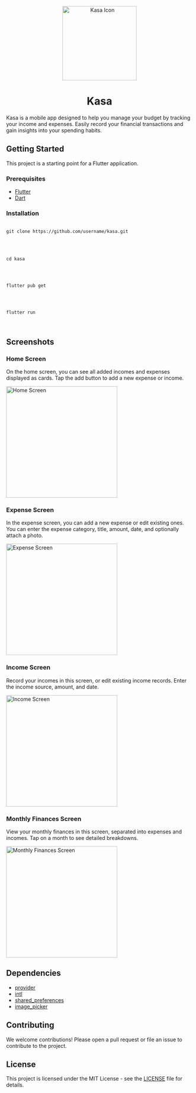 <!DOCTYPE html>
<html lang="en">
<head>
  <meta charset="UTF-8">
  <meta name="viewport" content="width=device-width, initial-scale=1.0">
</head>
<body>
  <div style="text-align: center;">
    <img src="https://i.ibb.co/k2pvDFw/kasa-icon.png" alt="Kasa Icon" width="200" height="200">
    <h1>Kasa</h1>
  </div>

  <p>Kasa is a mobile app designed to help you manage your budget by tracking your income and expenses. Easily record your financial transactions and gain insights into your spending habits.</p>

  <h2>Getting Started</h2>
  <p>This project is a starting point for a Flutter application.</p>

  <h3>Prerequisites</h3>
  <ul>
    <li><a href="https://flutter.dev/docs/get-started/install">Flutter</a></li>
    <li><a href="https://dart.dev/get-dart">Dart</a></li>
  </ul>

  <h3>Installation</h3>
  <pre>
    <code>
git clone https://github.com/username/kasa.git
          </code>
      </pre>
<pre>
    <code>
cd kasa
        </code>
          </pre>
<pre>
<code>
flutter pub get
    </code>
      </pre>
<pre>
<code>
flutter run
    </code>
  </pre>

  <h2>Screenshots</h2>

  <h3>Home Screen</h3>
  <p>On the home screen, you can see all added incomes and expenses displayed as cards. Tap the add button to add a new expense or income.</p>
  <img src="path_to_home_screen_image" alt="Home Screen" width="300">

  <h3>Expense Screen</h3>
  <p>In the expense screen, you can add a new expense or edit existing ones. You can enter the expense category, title, amount, date, and optionally attach a photo.</p>
  <img src="path_to_expense_screen_image" alt="Expense Screen" width="300">

  <h3>Income Screen</h3>
  <p>Record your incomes in this screen, or edit existing income records. Enter the income source, amount, and date.</p>
  <img src="path_to_income_screen_image" alt="Income Screen" width="300">

  <h3>Monthly Finances Screen</h3>
  <p>View your monthly finances in this screen, separated into expenses and incomes. Tap on a month to see detailed breakdowns.</p>
  <img src="path_to_monthly_finances_screen_image" alt="Monthly Finances Screen" width="300">

  <h2>Dependencies</h2>
  <ul>
    <li><a href="https://pub.dev/packages/provider">provider</a></li>
    <li><a href="https://pub.dev/packages/intl">intl</a></li>
    <li><a href="https://pub.dev/packages/shared_preferences">shared_preferences</a></li>
    <li><a href="https://pub.dev/packages/image_picker">image_picker</a></li>
  </ul>

  <h2>Contributing</h2>
  <p>We welcome contributions! Please open a pull request or file an issue to contribute to the project.</p>

  <h2>License</h2>
  <p>This project is licensed under the MIT License - see the <a href="LICENSE">LICENSE</a> file for details.</p>
</body>
</html>
